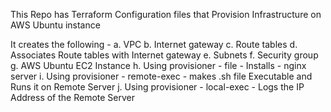 This Repo has Terraform Configuration files that 
Provision Infrastructure on AWS Ubuntu instance

It creates the following - 
a. VPC
b. Internet gateway
c. Route tables
d. Associates Route tables with Internet gateway
e. Subnets
f. Security group
g. AWS Ubuntu EC2 Instance
h. Using provisioner - file - Installs - nginx server
i. Using provisioner - remote-exec - makes .sh file Executable and Runs it on Remote Server
j. Using provisioner - local-exec - Logs the IP Address of the Remote Server
